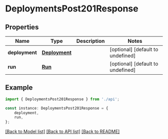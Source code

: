 # DeploymentsPost201Response


## Properties

Name | Type | Description | Notes
------------ | ------------- | ------------- | -------------
**deployment** | [**Deployment**](Deployment.md) |  | [optional] [default to undefined]
**run** | [**Run**](Run.md) |  | [optional] [default to undefined]

## Example

```typescript
import { DeploymentsPost201Response } from './api';

const instance: DeploymentsPost201Response = {
    deployment,
    run,
};
```

[[Back to Model list]](../README.md#documentation-for-models) [[Back to API list]](../README.md#documentation-for-api-endpoints) [[Back to README]](../README.md)
